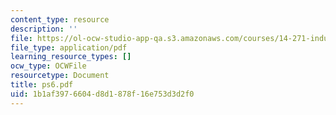 ```yaml
---
content_type: resource
description: ''
file: https://ol-ocw-studio-app-qa.s3.amazonaws.com/courses/14-271-industrial-organization-i-fall-2005/1b1af3976604d8d1878f16e753d3d2f0_ps6.pdf
file_type: application/pdf
learning_resource_types: []
ocw_type: OCWFile
resourcetype: Document
title: ps6.pdf
uid: 1b1af397-6604-d8d1-878f-16e753d3d2f0
---
```

